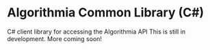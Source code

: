 Algorithmia Common Library (C#)
===================================

C# client library for accessing the Algorithmia API
This is still in development. More coming soon!
